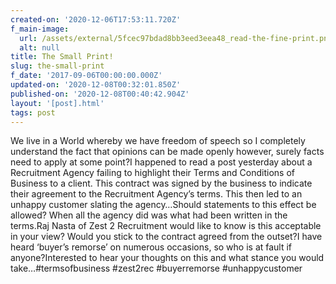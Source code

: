 ```yaml
---
created-on: '2020-12-06T17:53:11.720Z'
f_main-image:
  url: /assets/external/5fcec97bdad8bb3eed3eea48_read-the-fine-print.png
  alt: null
title: The Small Print!
slug: the-small-print
f_date: '2017-09-06T00:00:00.000Z'
updated-on: '2020-12-08T00:32:01.850Z'
published-on: '2020-12-08T00:40:42.904Z'
layout: '[post].html'
tags: post
---
```


We live in a World whereby we have freedom of speech so I completely understand the fact that opinions can be made openly however, surely facts need to apply at some point?I happened to read a post yesterday about a Recruitment Agency failing to highlight their Terms and Conditions of Business to a client. This contract was signed by the business to indicate their agreement to the Recruitment Agency’s terms. This then led to an unhappy customer slating the agency…Should statements to this effect be allowed? When all the agency did was what had been written in the terms.Raj Nasta of Zest 2 Recruitment would like to know is this acceptable in your view? Would you stick to the contract agreed from the outset?I have heard ‘buyer’s remorse’ on numerous occasions, so who is at fault if anyone?Interested to hear your thoughts on this and what stance you would take…#termsofbusiness #zest2rec #buyerremorse #unhappycustomer
